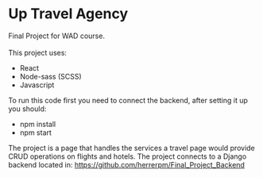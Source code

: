 # Up Travel Agency
Final Project for WAD course.<br><br>
This project uses:

- React
- Node-sass (SCSS)
- Javascript

To run this code first you need to connect the backend, after setting it up you should:
- npm install
- npm start

The project is a page that handles the services a travel page would provide CRUD operations
on flights and hotels. The project connects to a Django backend located in:
https://github.com/herrerpm/Final_Project_Backend
